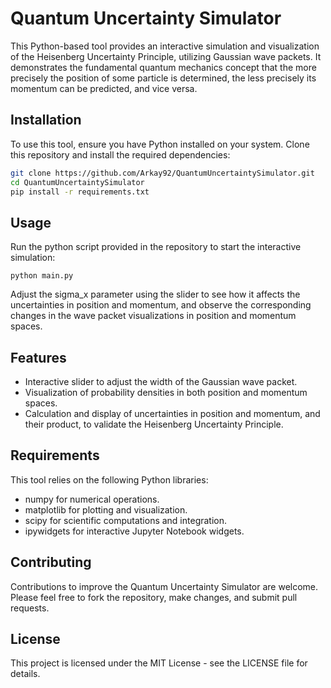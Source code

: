 # Quantum Uncertainty Simulator

This Python-based tool provides an interactive simulation and visualization of the Heisenberg Uncertainty Principle, utilizing Gaussian wave packets. It demonstrates the fundamental quantum mechanics concept that the more precisely the position of some particle is determined, the less precisely its momentum can be predicted, and vice versa.

## Installation

To use this tool, ensure you have Python installed on your system. Clone this repository and install the required dependencies:

```bash
git clone https://github.com/Arkay92/QuantumUncertaintySimulator.git
cd QuantumUncertaintySimulator
pip install -r requirements.txt
```

## Usage
Run the python script provided in the repository to start the interactive simulation:

```
python main.py
```

Adjust the sigma_x parameter using the slider to see how it affects the uncertainties in position and momentum, and observe the corresponding changes in the wave packet visualizations in position and momentum spaces.

## Features
- Interactive slider to adjust the width of the Gaussian wave packet.
- Visualization of probability densities in both position and momentum spaces.
- Calculation and display of uncertainties in position and momentum, and their product, to validate the Heisenberg Uncertainty Principle.

## Requirements
This tool relies on the following Python libraries:

- numpy for numerical operations.
- matplotlib for plotting and visualization.
- scipy for scientific computations and integration.
- ipywidgets for interactive Jupyter Notebook widgets.

## Contributing
Contributions to improve the Quantum Uncertainty Simulator are welcome. Please feel free to fork the repository, make changes, and submit pull requests.

## License
This project is licensed under the MIT License - see the LICENSE file for details.
